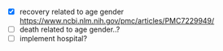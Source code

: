 - [x] recovery related to age gender https://www.ncbi.nlm.nih.gov/pmc/articles/PMC7229949/
- [ ] death related to age gender..?
- [ ] implement hospital?